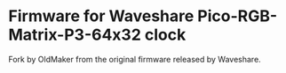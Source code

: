 # Firmware for Waveshare Pico-RGB-Matrix-P3-64x32 clock

Fork by OldMaker from the original firmware released by Waveshare.

